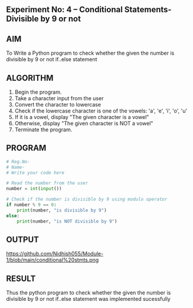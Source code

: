 ## Experiment No: 4 – Conditional Statements- Divisible by 9 or not

## AIM  
To Write a Python program to check whether the given the number is divisible by 9 or not if..else statement
## ALGORITHM  
1. Begin the program.  
2. Take a character input from the user
3. Convert the character to lowercase
4. Check if the lowercase character is one of the vowels: 'a', 'e', 'i', 'o', 'u'
5. If it is a vowel, display "The given character is a vowel"
6. Otherwise, display "The given character is NOT a vowel"
4. Terminate the program.

## PROGRAM
```python
# Reg.No-
# Name-
# Write your code here

# Read the number from the user
number = int(input())

# Check if the number is divisible by 9 using modulo operator
if number % 9 == 0:
    print(number, "is divisible by 9")
else:
    print(number, "is NOT divisible by 9")

```

## OUTPUT
https://github.com/Nidhish055/Module-1/blob/main/conditional%20stmts.png 

## RESULT

Thus the python program to check whether the given the number is divisible by 9 or not if..else statement was implemented sucessfully
